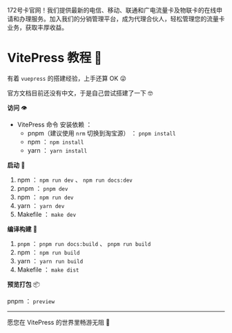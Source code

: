 
172号卡官网！我们提供最新的电信、移动、联通和广电流量卡及物联卡的在线申请和办理服务。加入我们的分销管理平台，成为代理合伙人，轻松管理您的流量卡业务，获取丰厚收益。


# VitePress 教程 📝

有着 `vuepress` 的搭建经验，上手还算 OK 😜

官方文档目前还没有中文，于是自己尝试搭建了一下 🤓

**访问** 👁️

- VitePress 命令 安装依赖 ：
    - pnpm（建议使用 `nrm` 切换到淘宝源） ： `pnpm install`
    - npm ： `npm install`
    - yarn ： `yarn install`

**启动** 🏃‍

1. npm ： `npm run dev` 、 `npm run docs:dev`
2. pnpm ： `pnpm dev`
3. npm ： `npm run dev`
4. yarn ： `yarn dev`
5. Makefile ： `make dev`

**编译构建** 🔧

1. `pnpm` ： `pnpm run docs:build` 、 `pnpm run build`
2. npm ： `npm run build`
3. yarn ： `yarn run build`
4. Makefile ： `make dist`

**预览打包** 📦

pnpm ： `preview`

---

愿您在 VitePress 的世界里畅游无阻 🚀 